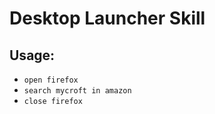 # Desktop Launcher Skill

## Usage:
* `open firefox`
* `search mycroft in amazon`
* `close firefox`
